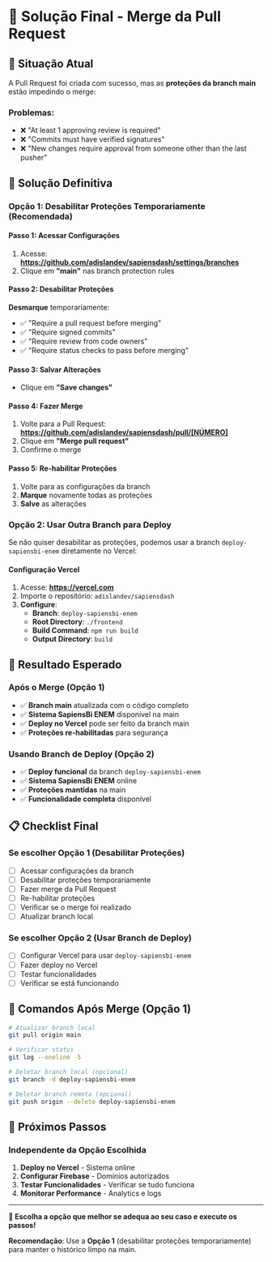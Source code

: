 # 🎯 Solução Final - Merge da Pull Request

## 🚨 **Situação Atual**

A Pull Request foi criada com sucesso, mas as **proteções da branch main** estão impedindo o merge:

### **Problemas:**
- ❌ "At least 1 approving review is required"
- ❌ "Commits must have verified signatures"
- ❌ "New changes require approval from someone other than the last pusher"

## 🔧 **Solução Definitiva**

### **Opção 1: Desabilitar Proteções Temporariamente (Recomendada)**

#### **Passo 1: Acessar Configurações**
1. Acesse: **https://github.com/adislandev/sapiensdash/settings/branches**
2. Clique em **"main"** nas branch protection rules

#### **Passo 2: Desabilitar Proteções**
**Desmarque** temporariamente:
- ✅ "Require a pull request before merging"
- ✅ "Require signed commits"
- ✅ "Require review from code owners"
- ✅ "Require status checks to pass before merging"

#### **Passo 3: Salvar Alterações**
- Clique em **"Save changes"**

#### **Passo 4: Fazer Merge**
1. Volte para a Pull Request: **https://github.com/adislandev/sapiensdash/pull/[NÚMERO]**
2. Clique em **"Merge pull request"**
3. Confirme o merge

#### **Passo 5: Re-habilitar Proteções**
1. Volte para as configurações da branch
2. **Marque** novamente todas as proteções
3. **Salve** as alterações

### **Opção 2: Usar Outra Branch para Deploy**

Se não quiser desabilitar as proteções, podemos usar a branch `deploy-sapiensbi-enem` diretamente no Vercel:

#### **Configuração Vercel**
1. Acesse: **https://vercel.com**
2. Importe o repositório: `adislandev/sapiensdash`
3. **Configure**:
   - **Branch**: `deploy-sapiensbi-enem`
   - **Root Directory**: `./frontend`
   - **Build Command**: `npm run build`
   - **Output Directory**: `build`

## 🎉 **Resultado Esperado**

### **Após o Merge (Opção 1)**
- ✅ **Branch main** atualizada com o código completo
- ✅ **Sistema SapiensBi ENEM** disponível na main
- ✅ **Deploy no Vercel** pode ser feito da branch main
- ✅ **Proteções re-habilitadas** para segurança

### **Usando Branch de Deploy (Opção 2)**
- ✅ **Deploy funcional** da branch `deploy-sapiensbi-enem`
- ✅ **Sistema SapiensBi ENEM** online
- ✅ **Proteções mantidas** na main
- ✅ **Funcionalidade completa** disponível

## 📋 **Checklist Final**

### **Se escolher Opção 1 (Desabilitar Proteções)**
- [ ] Acessar configurações da branch
- [ ] Desabilitar proteções temporariamente
- [ ] Fazer merge da Pull Request
- [ ] Re-habilitar proteções
- [ ] Verificar se o merge foi realizado
- [ ] Atualizar branch local

### **Se escolher Opção 2 (Usar Branch de Deploy)**
- [ ] Configurar Vercel para usar `deploy-sapiensbi-enem`
- [ ] Fazer deploy no Vercel
- [ ] Testar funcionalidades
- [ ] Verificar se está funcionando

## 🔄 **Comandos Após Merge (Opção 1)**

```bash
# Atualizar branch local
git pull origin main

# Verificar status
git log --oneline -5

# Deletar branch local (opcional)
git branch -d deploy-sapiensbi-enem

# Deletar branch remota (opcional)
git push origin --delete deploy-sapiensbi-enem
```

## 🚀 **Próximos Passos**

### **Independente da Opção Escolhida**
1. **Deploy no Vercel** - Sistema online
2. **Configurar Firebase** - Domínios autorizados
3. **Testar Funcionalidades** - Verificar se tudo funciona
4. **Monitorar Performance** - Analytics e logs

---

**🎯 Escolha a opção que melhor se adequa ao seu caso e execute os passos!**

**Recomendação**: Use a **Opção 1** (desabilitar proteções temporariamente) para manter o histórico limpo na main. 